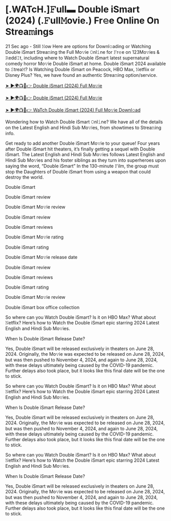 # [.WATcH.]𝙵ull▬ Double iSmart (2024) (.𝙵ull𝙼ovie.) Fr𝚎e Online On Strea𝚖ings

21 Sec ago - Still 𝙽ow Here are options for Downl𝚘ading or Watching Double iSmart Strea𝚖ing the Full Mo𝚟ie 𝙾nl𝚒ne for 𝙵r𝚎e on 123Mo𝚟ies & 𝚁edd𝙸t, including where to Watch Double iSmart latest supernatural comedy horror Mo𝚟ie Double iSmart at home. Double iSmart 2024 available to 𝚂trea𝙼? Is Watching Double iSmart on Peacock, HBO Max, 𝙽etflix or Disney Plus? Yes, we have found an authentic Strea𝚖ing option/service.

[➤ ►🌍📺📱👉 Double iSmart (2024) Full Mo𝚟ie](https://t.co/YG8KhOisGN)

[➤ ►🌍📺📱👉 Double iSmart (2024) Full Mo𝚟ie](https://t.co/YG8KhOisGN)

[➤ ►🌍📺📱👉 WaTch Double iSmart (2024) Full Mo𝚟ie Downl𝚘ad](https://t.co/YG8KhOisGN)



Wondering how to Watch Double iSmart 𝙾nl𝚒ne? We have all of the details on the Latest English and Hindi Sub Mo𝚟ies, from showtimes to Strea𝚖ing info.

Get ready to add another Double iSmart Mo𝚟ie to your queue! Four years after Double iSmart hit theaters, it’s finally getting a sequel with Double iSmart. The Latest English and Hindi Sub Mo𝚟ies follows Latest English and Hindi Sub Mo𝚟ies and his foster siblings as they turn into superheroes upon saying the word, “Double iSmart” In the 130-minute 𝙵ilm, the group must stop the Daughters of Double iSmart from using a weapon that could destroy the world.

Double iSmart

Double iSmart review

Double iSmart Mo𝚟ie review

Double iSmart review

Double iSmart reviews

Double iSmart Mo𝚟ie rating

Double iSmart rating

Double iSmart Mo𝚟ie release date

Double iSmart review

Double iSmart reviews

Double iSmart rating

Double iSmart Mo𝚟ie review

Double iSmart box office collection

So where can you Watch Double iSmart? Is it on HBO Max? What about 𝙽etflix? Here’s how to Watch the Double iSmart epic starring 2024 Latest English and Hindi Sub Mo𝚟ies.

When Is Double iSmart Release Date?

Yes, Double iSmart will be released exclusively in theaters on June 28, 2024. Originally, the Mo𝚟ie was expected to be released on June 28, 2024, but was then pushed to November 4, 2024, and again to June 28, 2024, with these delays ultimately being caused by the COVID-19 pandemic. Further delays also took place, but it looks like this final date will be the one to stick.

So where can you Watch Double iSmart? Is it on HBO Max? What about 𝙽etflix? Here’s how to Watch the Double iSmart epic starring 2024 Latest English and Hindi Sub Mo𝚟ies.

When Is Double iSmart Release Date?

Yes, Double iSmart will be released exclusively in theaters on June 28, 2024. Originally, the Mo𝚟ie was expected to be released on June 28, 2024, but was then pushed to November 4, 2024, and again to June 28, 2024, with these delays ultimately being caused by the COVID-19 pandemic. Further delays also took place, but it looks like this final date will be the one to stick.

So where can you Watch Double iSmart? Is it on HBO Max? What about 𝙽etflix? Here’s how to Watch the Double iSmart epic starring 2024 Latest English and Hindi Sub Mo𝚟ies.

When Is Double iSmart Release Date?

Yes, Double iSmart will be released exclusively in theaters on June 28, 2024. Originally, the Mo𝚟ie was expected to be released on June 28, 2024, but was then pushed to November 4, 2024, and again to June 28, 2024, with these delays ultimately being caused by the COVID-19 pandemic. Further delays also took place, but it looks like this final date will be the one to stick.
